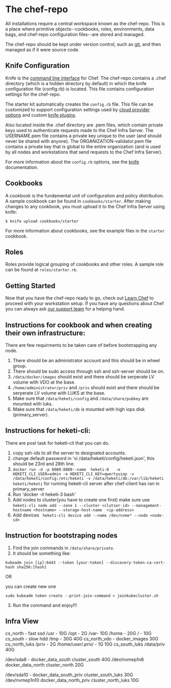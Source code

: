 # The chef-repo

All installations require a central workspace known as the chef-repo. This is a place where primitive objects--cookbooks, roles, environments, data bags, and chef-repo configuration files--are stored and managed.

The chef-repo should be kept under version control, such as [git](https://git-scm.com/), and then managed as if it were source code.

## Knife Configuration

Knife is the [command line interface](https://docs.chef.io/workstation/knife/) for Chef. The chef-repo contains a .chef directory (which is a hidden directory by default) in which the knife configuration file (config.rb) is located. This file contains configuration settings for the chef-repo.

The starter kit automatically creates the `config.rb` file. This file can be customized to support configuration settings used by [cloud provider options](https://docs.chef.io/plugin_knife/) and custom [knife plugins](https://docs.chef.io/plugin_knife_custom/).

Also located inside the .chef directory are .pem files, which contain private keys used to authenticate requests made to the Chef Infra Server. The USERNAME.pem file contains a private key unique to the user (and should never be shared with anyone). The ORGANIZATION-validator.pem file contains a private key that is global to the entire organization (and is used by all nodes and workstations that send requests to the Chef Infra Server).

For more information about the `config.rb` options, see the [knife](https://docs.chef.io/workstation/config_rb/) documentation.

## Cookbooks

A cookbook is the fundamental unit of configuration and policy distribution. A sample cookbook can be found in `cookbooks/starter`. After making changes to any cookbook, you must upload it to the Chef Infra Server using knife:

    $ knife upload cookbooks/starter

For more information about cookbooks, see the example files in the `starter` cookbook.

## Roles

Roles provide logical grouping of cookbooks and other roles. A sample role can be found at `roles/starter.rb`.

## Getting Started

Now that you have the chef-repo ready to go, check out [Learn Chef](https://learn.chef.io/) to proceed with your workstation setup. If you have any questions about Chef you can always ask [our support team](https://www.chef.io/support/) for a helping hand.


## Instructions for cookbook and when creating their own infrastructure:

There are few requirments to be taken care of before bootstrapping any node.

1. There should be an administrator account and this should be in wheel group.
2. There should be sudo access through ssh and ssh-server should be on.
3. `/data/docker/images` should exist and there should be serperate LV volume with VDO at the base.
4. `/home/administrator/priv` and  `/priv` should exist and there should be serperate LV volume with LUKS at the base.
5. Make sure that `/data/heketi/config` and `/data/share/pubkey` are mounted with luks.
6. Make sure that `/data/heketi/db` is mounted with high iops disk (primary_server).

## Instructions for heketi-cli:

There are post task for heketi-cli that you can do.

1. copy ssh-ids to all the server to designated accounts.
2. change default password in 'vi /data/heketi/config/heketi.json', this should be 23rd and 28th line.
3. `docker run -d -p 8080:8080--name  heketi-0   -e HEKETI_CLI_USER=admin -e HEKETI_CLI_KEY=qwertyuiop -v /data/heketi/config:/etc/heketi -v /data/heketi/db:/var/lib/heketi heketi/heketi` for running heketi-cli server after chef-client has ran in primary_server 
4. Run 'docker -it heketi-3 bash'
5. Add nodes to cluster(you have to create one first) make sure use
`heketi-cli node add --zone 1 --cluster <clutser-id> --management-hostname <hostname> --storage-host-name  <ip-address>`
6. Add devices ` heketi-cli device add --name /dev/nvme* --node <node-id>`
## Instruction for bootstraping nodes 

1. Find the join commands in `/data/share/private`. 
2. It should be something like: 

```kubeadm join [ip]:6443 --token [your-token] --discovery-token-ca-cert-hash sha256:[hash]```

OR

you can create new one 

`sudo kubeadm token create --print-join-command > joinkubecluster.sh`

3. Run the command and enjoy!!!


## Infra View

cs_north - fast ssd  /usr - 10G /opt - 2G  /var- 10G  /home - 20G   / - 10G      
cs_south - slow hdd    /tmp   - 30G                         40G
cs_north_vdo - docker_images                                30G
cs_north_luks /priv - 2G  /home/user/.priv/  - 1G           10G
cs_south_luks /data/priv                                    40G

/dev/sda8 - docker_data_south      cluster_south            40G
/dev/nvmep1n8 docker_data_north    cluster_north            20G

/dev/sda10 - docker_data_south_priv      cluster_south_luks 30G
/dev/nvmep1n10 docker_data_north_priv    cluster_north_luks 10G



